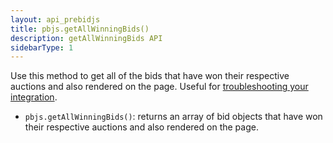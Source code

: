 ```yaml
---
layout: api_prebidjs
title: pbjs.getAllWinningBids()
description: getAllWinningBids API
sidebarType: 1
---
```



Use this method to get all of the bids that have won their respective auctions and also rendered on the page.  Useful for [troubleshooting your integration]({{site.baseurl}}/dev-docs/prebid-troubleshooting-guide.html).

+ `pbjs.getAllWinningBids()`: returns an array of bid objects that have won their respective auctions and also rendered on the page.